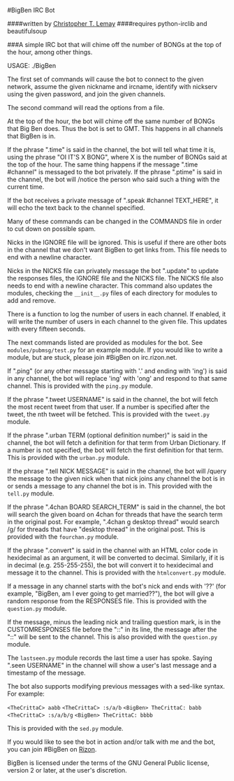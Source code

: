 #BigBen IRC Bot

####written by [Christopher T. Lemay](http://www.thecrittac.us)
####requires python-irclib and beautifulsoup

###A simple IRC bot that will chime off the number of BONGs at the top of the hour, among other things.

USAGE: ./BigBen

The first set of commands will cause the bot to connect to the given network, assume the given
nickname and ircname, identify with nickserv using the given password, and join
the given channels.

The second command will read the options from a file.

At the top of the hour, the bot will chime off the same number of BONGs that Big
Ben does. Thus the bot is set to GMT. This happens in all channels that BigBen
is in.

If the phrase ".time" is said in the channel, the bot will tell what time it is,
using the phrase "OI IT'S X BONG", where X is the number of BONGs said at the
top of the hour.
The same thing happens if the message ".time #channel" is messaged to the bot privately.
If the phrase ".ptime" is said in the channel, the bot will /notice the person
who said such a thing with the current time.

If the bot receives a private message of ".speak #channel TEXT_HERE", it will
echo the text back to the channel specified.

Many of these commands can be changed in the COMMANDS file in order to cut down on possible spam.

Nicks in the IGNORE file will be ignored. This is useful if there are other
bots in the channel that we don't want BigBen to get links from. This file
needs to end with a newline character.

Nicks in the NICKS file can privately message the bot ".update" to update the
responses files, the IGNORE file and the NICKS file. The NICKS file also
needs to end with a newline character. This command also updates the modules,
checking the `__init__.py` files of each directory for modules to add and
remove.

There is a function to log the number of users in each channel. If enabled,
it will write the number of users in each channel to the given file. This updates with
every fifteen seconds.

The next commands listed are provided as modules for the bot. See `modules/pubmsg/test.py`
for an example module. If you would like to write a module, but are stuck, please join #BigBen
on irc.rizon.net.

If ".ping" (or any other message starting with '.' and ending with 'ing') is said in any
channel, the bot will replace 'ing' with 'ong' and respond to that same channel. This is
provided with the `ping.py` module. 


If the phrase ".tweet USERNAME" is said in the channel, the bot will fetch the
most recent tweet from that user. If a number is specified after the tweet, the
nth tweet will be fetched. This is provided with the `tweet.py` module.

If the phrase ".urban TERM (optional definition number)" is said in the channel,
the bot will fetch a definition for that term from Urban Dictionary. If a number
is not specified, the bot will fetch the first definition for that term. This is
provided with the `urban.py` module.

If the phrase ".tell NICK MESSAGE" is said in the channel, the bot will /query
the message to the given nick when that nick joins any channel the bot is in or
sends a message to any channel the bot is in. This provided with the `tell.py`
module.

If the phrase ".4chan BOARD SEARCH_TERM" is said in the channel, the bot will
search the given board on 4chan for threads that have the search term in the
original post. For example, ".4chan g desktop thread" would search /g/ for
threads that have "desktop thread" in the original post. This is provided with
the `fourchan.py` module.

If the phrase ".convert" is said in the channel with an HTML color code in
hexidecimal as an argument, it will be converted to decimal. Similarly, if
it is in decimal (e.g. 255-255-255), the bot will convert it to hexidecimal
and message it to the channel. This is provided with the `htmlconvert.py` module.

If a message in any channel starts with the bot's nick and ends with '??' (for example,
"BigBen, am I ever going to get married??"), the bot will give a random response from the
RESPONSES file. This is provided with the `question.py` module.

If the message, minus the leading nick and trailing question mark, is in the
CUSTOMRESPONSES file before the "::" in its line, the message after the "::"
will be sent to the channel. This is also provided with the `question.py` module.

The `lastseen.py` module records the last time a user has spoke. Saying
".seen USERNAME" in the channel will show a user's last message and a timestamp
of the message.

The bot also supports modifying previous messages with a sed-like syntax. For
example:

`<TheCrittaC> aabb`
`<TheCrittaC> :s/a/b`
`<BigBen> TheCrittaC: babb`
`<TheCrittaC> :s/a/b/g`
`<BigBen> TheCrittaC: bbbb`

This is provided with the `sed.py` module.

If you would like to see the bot in action and/or talk with me and the bot, you
can join #BigBen on [Rizon](irc://irc.rizon.net).

BigBen is licensed under the terms of the GNU General Public license, version
2 or later, at the user's discretion.
